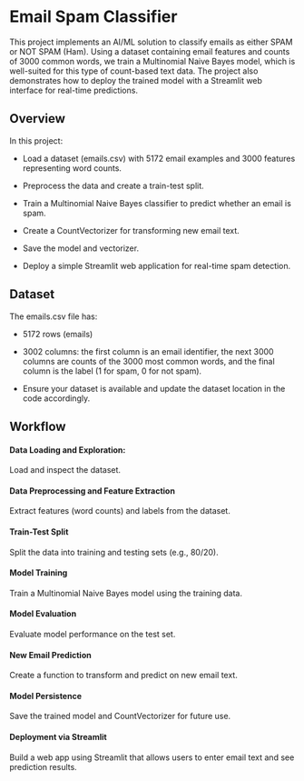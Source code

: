 
# Email Spam Classifier

This project implements an AI/ML solution to classify emails as either SPAM or NOT SPAM (Ham). Using a dataset containing email features and counts of 3000 common words, we train a Multinomial Naive Bayes model, which is well-suited for this type of count-based text data. The project also demonstrates how to deploy the trained model with a Streamlit web interface for real-time predictions.


## Overview

In this project:

- Load a dataset (emails.csv) with 5172 email examples and 3000 features representing word counts.

- Preprocess the data and create a train-test split.

- Train a Multinomial Naive Bayes classifier to predict whether an email is spam.

- Create a CountVectorizer for transforming new email text.

- Save the model and vectorizer.

- Deploy a simple Streamlit web application for real-time spam detection.


## Dataset

The emails.csv file has:

- 5172 rows (emails)

- 3002 columns: the first column is an email identifier, the next 3000 columns are counts of the 3000 most common words, and the final column is the label (1 for spam, 0 for not spam).

- Ensure your dataset is available and update the dataset location in the code accordingly.
## Workflow

#### Data Loading and Exploration: 
Load and inspect the dataset.

#### Data Preprocessing and Feature Extraction
Extract features (word counts) and labels from the dataset.

#### Train-Test Split
Split the data into training and testing sets (e.g., 80/20).

#### Model Training
Train a Multinomial Naive Bayes model using the training data.

#### Model Evaluation
Evaluate model performance on the test set.

#### New Email Prediction
Create a function to transform and predict on new email text.

#### Model Persistence
Save the trained model and CountVectorizer for future use.

#### Deployment via Streamlit
Build a web app using Streamlit that allows users to enter email text and see prediction results.



